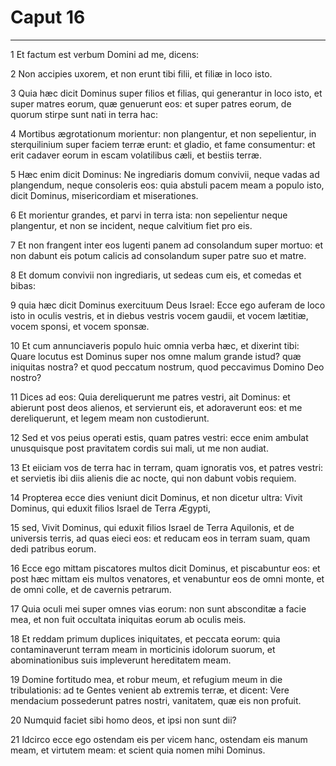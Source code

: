 # Caput 16

***

1 Et factum est verbum Domini ad me, dicens:

2 Non accipies uxorem, et non erunt tibi filii, et filiæ in loco isto.

3 Quia hæc dicit Dominus super filios et filias, qui generantur in loco isto, et super matres eorum, quæ genuerunt eos: et super patres eorum, de quorum stirpe sunt nati in terra hac:

4 Mortibus ægrotationum morientur: non plangentur, et non sepelientur, in sterquilinium super faciem terræ erunt: et gladio, et fame consumentur: et erit cadaver eorum in escam volatilibus cæli, et bestiis terræ.

5 Hæc enim dicit Dominus: Ne ingrediaris domum convivii, neque vadas ad plangendum, neque consoleris eos: quia abstuli pacem meam a populo isto, dicit Dominus, misericordiam et miserationes.

6 Et morientur grandes, et parvi in terra ista: non sepelientur neque plangentur, et non se incident, neque calvitium fiet pro eis.

7 Et non frangent inter eos lugenti panem ad consolandum super mortuo: et non dabunt eis potum calicis ad consolandum super patre suo et matre.

8 Et domum convivii non ingrediaris, ut sedeas cum eis, et comedas et bibas:

9 quia hæc dicit Dominus exercituum Deus Israel: Ecce ego auferam de loco isto in oculis vestris, et in diebus vestris vocem gaudii, et vocem lætitiæ, vocem sponsi, et vocem sponsæ.

10 Et cum annunciaveris populo huic omnia verba hæc, et dixerint tibi: Quare locutus est Dominus super nos omne malum grande istud? quæ iniquitas nostra? et quod peccatum nostrum, quod peccavimus Domino Deo nostro?

11 Dices ad eos: Quia dereliquerunt me patres vestri, ait Dominus: et abierunt post deos alienos, et servierunt eis, et adoraverunt eos: et me dereliquerunt, et legem meam non custodierunt.

12 Sed et vos peius operati estis, quam patres vestri: ecce enim ambulat unusquisque post pravitatem cordis sui mali, ut me non audiat.

13 Et eiiciam vos de terra hac in terram, quam ignoratis vos, et patres vestri: et servietis ibi diis alienis die ac nocte, qui non dabunt vobis requiem.

14 Propterea ecce dies veniunt dicit Dominus, et non dicetur ultra: Vivit Dominus, qui eduxit filios Israel de Terra Ægypti,

15 sed, Vivit Dominus, qui eduxit filios Israel de Terra Aquilonis, et de universis terris, ad quas eieci eos: et reducam eos in terram suam, quam dedi patribus eorum.

16 Ecce ego mittam piscatores multos dicit Dominus, et piscabuntur eos: et post hæc mittam eis multos venatores, et venabuntur eos de omni monte, et de omni colle, et de cavernis petrarum.

17 Quia oculi mei super omnes vias eorum: non sunt absconditæ a facie mea, et non fuit occultata iniquitas eorum ab oculis meis.

18 Et reddam primum duplices iniquitates, et peccata eorum: quia contaminaverunt terram meam in morticinis idolorum suorum, et abominationibus suis impleverunt hereditatem meam.

19 Domine fortitudo mea, et robur meum, et refugium meum in die tribulationis: ad te Gentes venient ab extremis terræ, et dicent: Vere mendacium possederunt patres nostri, vanitatem, quæ eis non profuit.

20 Numquid faciet sibi homo deos, et ipsi non sunt dii?

21 Idcirco ecce ego ostendam eis per vicem hanc, ostendam eis manum meam, et virtutem meam: et scient quia nomen mihi Dominus.

